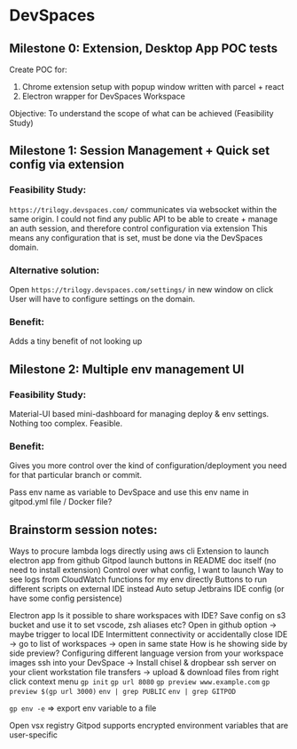 # DevSpaces

## Milestone 0: Extension, Desktop App POC tests

Create POC for:

1. Chrome extension setup with popup window written with parcel + react
2. Electron wrapper for DevSpaces Workspace

Objective: To understand the scope of what can be achieved (Feasibility Study)

## Milestone 1: Session Management + Quick set config via extension

### Feasibility Study:

`https://trilogy.devspaces.com/` communicates via websocket within the same origin.
I could not find any public API to be able to create + manage an auth session,
and therefore control configuration via extension
This means any configuration that is set, must be done via the DevSpaces domain.

### Alternative solution:

Open `https://trilogy.devspaces.com/settings/` in new window on click
User will have to configure settings on the domain.

### Benefit:

Adds a tiny benefit of not looking up

## Milestone 2: Multiple env management UI

### Feasibility Study:

Material-UI based mini-dashboard for managing deploy & env settings. Nothing too complex. Feasible.

### Benefit:

Gives you more control over the kind of configuration/deployment you need for that particular branch or commit.

Pass env name as variable to DevSpace and use this env name in gitpod.yml file / Docker file?

## Brainstorm session notes:

Ways to procure lambda logs directly using aws cli
Extension to launch electron app from github
Gitpod launch buttons in README doc itself (no need to install extension)
Control over what config, I want to launch
Way to see logs from CloudWatch functions for my env directly
Buttons to run different scripts on external IDE instead
Auto setup Jetbrains IDE config (or have some config persistence)

Electron app
Is it possible to share workspaces with IDE?
Save config on s3 bucket and use it to set vscode, zsh aliases etc?
Open in github option -> maybe trigger to local IDE
Intermittent connectivity or accidentally close IDE -> go to list of workspaces -> open in same state
How is he showing side by side preview?
Configuring different language version from your workspace images
ssh into your DevSpace -> Install chisel & dropbear ssh server on your client workstation
file transfers -> upload & download files from right click context menu
`gp init`
`gp url 8080`
`gp preview www.example.com`
`gp preview $(gp url 3000)`
`env | grep PUBLIC`
`env | grep GITPOD`

`gp env -e` => export env variable to a file

Open vsx registry
Gitpod supports encrypted environment variables that are user-specific

